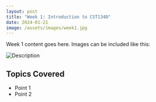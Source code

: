```yaml
---
layout: post
title: "Week 1: Introduction to CST1340"
date: 2024-01-21
image: /assets/images/week1.jpg
---
```


Week 1 content goes here. Images can be included like this:

![Description](/ClassBlog/assets/images/some-image.jpg)

## Topics Covered

- Point 1
- Point 2
